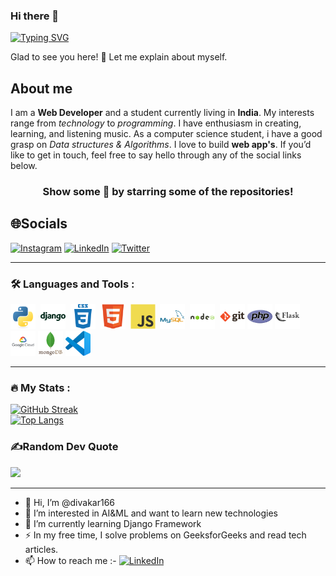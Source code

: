 ### Hi there 👋

<!--
**divakar166/divakar166** is a ✨ _special_ ✨ repository because its `README.md` (this file) appears on your GitHub profile.

Here are some ideas to get you started:

- 🔭 I’m currently working on ...
- 🌱 I’m currently learning ...
- 👯 I’m looking to collaborate on ...
- 🤔 I’m looking for help with ...
- 💬 Ask me about ...
- 📫 How to reach me: ...
- 😄 Pronouns: ...
- ⚡ Fun fact: ...
-->

[![Typing SVG](https://readme-typing-svg.herokuapp.com?font=Fira+Code&pause=1000&color=8627F7&width=435&lines=%F0%9F%91%8B+Hi+there%2C+I'm+Divakar!;A+web+developer+%F0%9F%92%BB;ML+Enthusiastic+%F0%9F%A4%96;and+a+Traveller+%F0%9F%9A%80)](https://git.io/typing-svg)

Glad to see you here!  🤩
Let me explain about myself.

## About me

I am a **Web Developer** and a student currently living in **India**. My interests range from *technology* to *programming*. I have enthusiasm in creating, learning, and listening music.
As a computer science student, i have a good grasp on *Data structures & Algorithms*. I love to build **web app's**. If you’d like to get in touch, feel free to say hello through any of the social links below.
<div align="center">

### Show some 💓 by starring some of the repositories!
</div>


## 🌐Socials
[![Instagram](https://img.shields.io/badge/Instagram-%23E4405F.svg?logo=Instagram&logoColor=white)](https://www.instagram.com/divakar_singh166/) [![LinkedIn](https://img.shields.io/badge/LinkedIn-%230077B5.svg?logo=linkedin&logoColor=white)](https://www.linkedin.com/in/divakar-singh/) [![Twitter](https://img.shields.io/badge/Twitter-%231DA1F2.svg?logo=Twitter&logoColor=white)](https://twitter.com/divakarsingh166) 

---

### :hammer_and_wrench: Languages and Tools :
<div>
  <img src="https://github.com/devicons/devicon/blob/master/icons/python/python-original.svg" title="Python" alt="Python" width="40" height="40"/>&nbsp;
  <img src="https://github.com/devicons/devicon/blob/master/icons/django/django-plain-wordmark.svg" title="Django" alt="Django" widht="40" height="40"/>&nbsp;
  <img src="https://github.com/devicons/devicon/blob/master/icons/css3/css3-plain-wordmark.svg"  title="CSS3" alt="CSS" width="40" height="40"/>&nbsp;
  <img src="https://github.com/devicons/devicon/blob/master/icons/html5/html5-original.svg" title="HTML5" alt="HTML" width="40" height="40"/>&nbsp;
  <img src="https://github.com/devicons/devicon/blob/master/icons/javascript/javascript-original.svg" title="JavaScript" alt="JavaScript" width="40" height="40"/>&nbsp;
  <img src="https://github.com/devicons/devicon/blob/master/icons/mysql/mysql-original-wordmark.svg" title="MySQL"  alt="MySQL" width="40" height="40"/>&nbsp;
  <img src="https://github.com/devicons/devicon/blob/master/icons/nodejs/nodejs-original-wordmark.svg" title="NodeJS" alt="NodeJS" width="40" height="40"/>&nbsp;
  <img src="https://github.com/devicons/devicon/blob/master/icons/git/git-original-wordmark.svg" title="Git" **alt="Git" width="40" height="40"/> 
  <img src="https://github.com/devicons/devicon/blob/master/icons/php/php-original.svg" title="PHP" **alt="PHP" width="40" height="40"/>
  <img src="https://github.com/devicons/devicon/blob/master/icons/flask/flask-original-wordmark.svg" title="Flask" **alt="Flask" width="40" height="40"/>
  <img src="https://github.com/devicons/devicon/blob/master/icons/googlecloud/googlecloud-original-wordmark.svg" title="Google Cloud" **alt="Google Cloud" width="40" height="40"/>
  <img src="https://github.com/devicons/devicon/blob/master/icons/mongodb/mongodb-original-wordmark.svg" title="MongoDB" **alt="MongoDB" width="40" height="40"/>
  <img src="https://github.com/devicons/devicon/blob/master/icons/vscode/vscode-original.svg" title="VSCode" alt="VSCode" width="40" height="40"/>
</div>

---
### :fire: My Stats :
[![GitHub Streak](http://github-readme-streak-stats.herokuapp.com?user=divakar166&theme=dark&background=000000)](https://git.io/streak-stats)<br/>
[![Top Langs](https://github-readme-stats.vercel.app/api/top-langs/?username=divakar166&layout=compact&theme=vision-friendly-dark)](https://github.com/anuraghazra/github-readme-stats)     


### ✍️Random Dev Quote
![](https://quotes-github-readme.vercel.app/api?type=horizontal&theme=light)

---

- 👋 Hi, I’m @divakar166
- 👀 I’m interested in AI&ML and want to learn new technologies
- 🌱 I’m currently learning Django Framework
- :zap: In my free time, I solve problems on GeeksforGeeks and read tech articles.
- 📫 How to reach me :-  [![LinkedIn](https://img.shields.io/badge/LinkedIn-%230077B5.svg?logo=linkedin&logoColor=white)](https://www.linkedin.com/in/divakar-singh/) 
